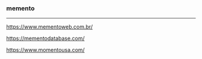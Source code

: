 ### memento
---
https://www.mementoweb.com.br/

https://mementodatabase.com/

https://www.momentousa.com/

```
```

```
```

```
```


